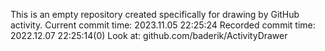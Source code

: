 This is an empty repository created specifically for drawing by GitHub activity.
Current commit time: 2023.11.05 22:25:24
Recorded commit time: 2022.12.07 22:25:14(0)
Look at: github.com/baderik/ActivityDrawer
